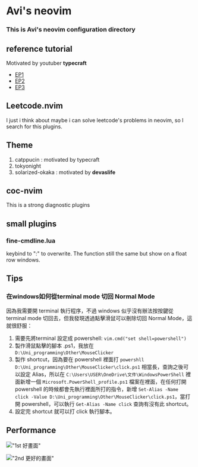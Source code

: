 # Avi's neovim

### This is Avi's neovim configuration directory

## reference tutorial
Motivated by youtuber <b>typecraft</b>
- [EP1](https://www.youtube.com/watch?v=zHTeCSVAFNY&t=993s&ab_channel=typecraft)
- [EP2](https://www.youtube.com/watch?v=4zyZ3sw_ulc)
- [EP3](https://www.youtube.com/watch?v=S-xzYgTLVJE)

## Leetcode.nvim
I just i think about maybe i can solve leetcode's problems in neovim, so I search for this plugins.

## Theme
1. catppucin : motivated by typecraft
2. tokyonight
3. solarized-okaka : motivated by <b>devaslife</b>

## coc-nvim
This is a strong diagnostic plugins

## small plugins

### fine-cmdline.lua

keybind to ":" to overwrite. The function still the same but show on a float row windows.

## Tips

### 在windows如何從terminal mode 切回 Normal Mode

因為我需要開 terminal 執行程序，不過 windows 似乎沒有辦法按按鍵從 terminal mode 切回去，但我發現透過點擊滑鼠可以刪除切回 Normal Mode，這就很舒服：
1. 需要先將terminal 設定成 powershell: `vim.cmd("set shell=powershell")`
2. 製作滑鼠點擊的腳本 .ps1，我放在 `D:\Uni_programming\Other\MouseClicker`
3. 製作 shortcut，因為要在 powershell 裡面打 `powershll D:\Uni_programming\Other\MouseClicker\click.ps1` 相當長，查詢之後可以設定 Alias，所以在 `C:\Users\USER\OneDrive\文件\WindowsPowerShell` 裡面新增一個 `Microsoft.PowerShell_profile.ps1` 檔案在裡面，在任何打開 powershell 的時候都會先執行裡面所打的指令，新增 `Set-Alias -Name click -Value D:\Uni_programming\Other\MouseClicker\click.ps1`，當打開 powershell，可以執行 `Get-Alias -Name click` 查詢有沒有此 shortcut。
4. 設定完 shortcut 就可以打 click 執行腳本。

## Performance

!["1st 好畫面"](https://github.com/Avi-python/neovim_settings/assets/62063088/73bd11c2-06ed-4b19-81c8-e74668dfb022)

!["2nd 更好的畫面"](https://github.com/Avi-python/neovim_settings/assets/62063088/2fefcd23-ec7b-4158-bb86-c1df61b0e1e3)
